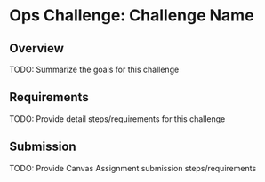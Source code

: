 # Ops Challenge: Challenge Name

## Overview

TODO: Summarize the goals for this challenge

## Requirements

TODO: Provide detail steps/requirements for this challenge

## Submission

TODO: Provide Canvas Assignment submission steps/requirements
